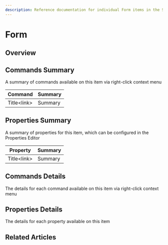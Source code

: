 ```yaml
---
description: Reference documentation for individual Form items in the Solution Explorer
---
```


# Form

## Overview

## Commands Summary

A summary of commands available on this item via right-click context menu

| Command      | Summary |
| ------------ | ------- |
| Title\<link> | Summary |

## Properties Summary

A summary of properties for this item, which can be configured in the Properties Editor

| Property     | Summary |
| ------------ | ------- |
| Title\<link> | Summary |

## Commands Details

The details for each command available on this item via right-click context menu

## Properties Details

The details for each property available on this item

## Related Articles
